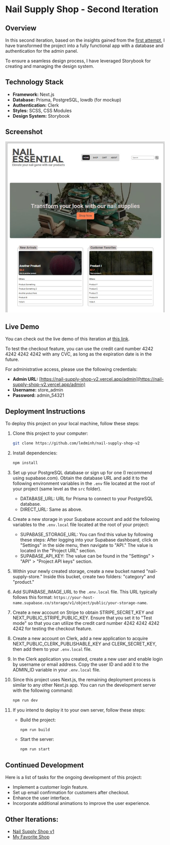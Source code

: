 
# Nail Supply Shop - Second Iteration

## Overview

In this second iteration, based on the insights gained from the [first attempt](https://github.com/ledminh/nail-supply-shop), I have transformed the project into a fully functional app with a database and authentication for the admin panel.

To ensure a seamless design process, I have leveraged Storybook for creating and managing the design system.

## Technology Stack

- **Framework:** Next.js
- **Database:** Prisma, PostgreSQL, lowdb (for mockup)
- **Authentication:** Clerk
- **Styles:** SCSS, CSS Modules
- **Design System:** Storybook

## Screenshot
![Second Iteration Screenshot](2nd-iteration-screenshot.jpg)

## Live Demo

You can check out the live demo of this iteration at [this link](https://nail-supply-shop-v2.vercel.app).

To test the checkout feature, you can use the credit card number 4242 4242 4242 4242 with any CVC, as long as the expiration date is in the future.

For administrative access, please use the following credentials:

- **Admin URL:** [https://nail-supply-shop-v2.vercel.app/admin](https://nail-supply-shop-v2.vercel.app/admin)
- **Username:** store_admin
- **Password:** admin_54321


## Deployment Instructions

To deploy this project on your local machine, follow these steps:

1. Clone this project to your computer:

   ```sh
   git clone https://github.com/ledminh/nail-supply-shop-v2
   ```

2. Install dependencies:

   ```sh
   npm install
   ```

3. Set up your PostgreSQL database or sign up for one (I recommend using supabase.com). Obtain the database URL and add it to the following environment variables in the `.env` file located at the root of your project (same level as the `src` folder).
   
   - DATABASE_URL: URL for Prisma to connect to your PostgreSQL database.
   - DIRECT_URL: Same as above.

4. Create a new storage in your Supabase account and add the following variables to the `.env.local` file located at the root of your project:

   - SUPABASE_STORAGE_URL: You can find this value by following these steps: After logging into your Supabase dashboard, click on "Settings" in the side menu, then navigate to "API." The value is located in the "Project URL" section.
   - SUPABASE_API_KEY: The value can be found in the "Settings" > "API" > "Project API keys" section.

5. Within your newly created storage, create a new bucket named "nail-supply-store." Inside this bucket, create two folders: "category" and "product."

6. Add SUPABASE_IMAGE_URL to the `.env.local` file. This URL typically follows this format: `https://your-host-name.supabase.co/storage/v1/object/public/your-storage-name`.

7. Create a new account on Stripe to obtain STRIPE_SECRET_KEY and NEXT_PUBLIC_STRIPE_PUBLIC_KEY. Ensure that you set it to "Test mode" so that you can utilize the credit card number 4242 4242 4242 4242 for testing the checkout feature.

8. Create a new account on Clerk, add a new application to acquire NEXT_PUBLIC_CLERK_PUBLISHABLE_KEY and CLERK_SECRET_KEY, then add them to your `.env.local` file.

9. In the Clerk application you created, create a new user and enable login by username or email address. Copy the user ID and add it to the ADMIN_ID variable in your `.env.local` file.

10. Since this project uses Next.js, the remaining deployment process is similar to any other Next.js app. You can run the development server with the following command:

      ```sh
      npm run dev
      ```

11. If you intend to deploy it to your own server, follow these steps:

      - Build the project:
   
        ```sh
        npm run build
        ```
   
      - Start the server:
   
        ```sh
        npm run start
        ```

## Continued Development

Here is a list of tasks for the ongoing development of this project:

- Implement a customer login feature.
- Set up email confirmation for customers after checkout.
- Enhance the user interface.
- Incorporate additional animations to improve the user experience.


## Other Iterations:

- [Nail Supply Shop v1](https://github.com/ledminh/nail-supply-shop)
- [My Favorite Shop](https://github.com/ledminh/my-favorite-shop)


